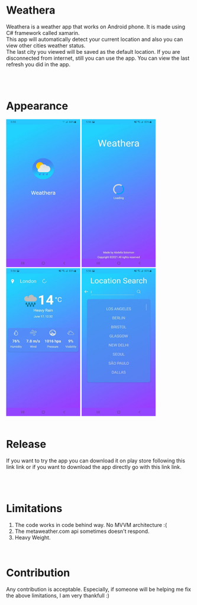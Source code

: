 # Weathera
Weathera is a weather app that works on Android phone. It is made using C# framework called xamarin.<br>
This app will automatically detect your current location and also you can view other cities weather status.<br>
The last city you viewed will be saved as the default location.
If you are disconnected from internet, still you can use the app. You can view the last refresh you did in the app.

<br>
<br>

# Appearance

<img src="./img/splash.jpg" width=200px height=400px> 
<img src="./img/loading.jpg" width=200px height=400px> 
<img src="./img/main.jpg" width=200px height=400px> 
<img src="./img/search.jpg" width=200px height=400px> 


<br>
<br>

# Release
If you want to try the app you can download it on play store following this link link or if you want to download the app directly go with this link link.


<br>
<br>


# Limitations
1. The code works in code behind way. No MVVM architecture :(
2. The metaweather.com api sometimes doesn't respond.
3. Heavy Weight.

<br>

# Contribution
Any contribution is acceptable. Especially, if someone will be helping me fix the above limitations, I am very thankfull :)
